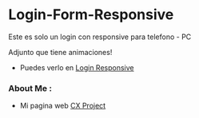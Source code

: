 # Login-Form-Responsive
Este es solo un login con responsive para telefono - PC

Adjunto que tiene animaciones!

- Puedes verlo en [Login Responsive](https://jesscx.boxmineworld.com/form/login.html)

### About Me :

- Mi pagina web [CX Project](https://jesscx.boxmineworld.com/)